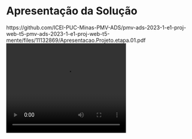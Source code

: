 # Apresentação da Solução

<div>
https://github.com/ICEI-PUC-Minas-PMV-ADS/pmv-ads-2023-1-e1-proj-web-t5-pmv-ads-2023-1-e1-proj-web-t5-mente/files/11132869/Apresentacao.Projeto.etapa.01.pdf
 </div>

<video width="320" height="240" controls>
  <source src="mentally.mp4" type="video/mp4">
  Seu navegador não suporta a tag de vídeo.
</video>

